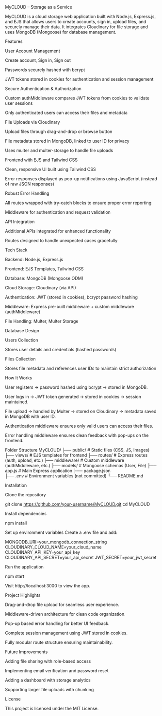 MyCLOUD – Storage as a Service

MyCLOUD is a cloud storage web application built with Node.js, Express.js, and EJS that allows users to create accounts, sign in, upload files, and securely manage their data. It integrates Cloudinary for file storage and uses MongoDB (Mongoose) for database management.

Features

User Account Management

Create account, Sign in, Sign out

Passwords securely hashed with bcrypt

JWT tokens stored in cookies for authentication and session management

Secure Authentication & Authorization

Custom authMiddleware compares JWT tokens from cookies to validate user sessions

Only authenticated users can access their files and metadata

File Uploads via Cloudinary

Upload files through drag-and-drop or browse button

File metadata stored in MongoDB, linked to user ID for privacy

Uses multer and multer-storage to handle file uploads

Frontend with EJS and Tailwind CSS

Clean, responsive UI built using Tailwind CSS

Error responses displayed as pop-up notifications using JavaScript (instead of raw JSON responses)

Robust Error Handling

All routes wrapped with try-catch blocks to ensure proper error reporting

Middleware for authentication and request validation

API Integration

Additional APIs integrated for enhanced functionality

Routes designed to handle unexpected cases gracefully

Tech Stack

Backend: Node.js, Express.js

Frontend: EJS Templates, Tailwind CSS

Database: MongoDB (Mongoose ODM)

Cloud Storage: Cloudinary (via API)

Authentication: JWT (stored in cookies), bcrypt password hashing

Middleware: Express pre-built middleware + custom middleware (authMiddleware)

File Handling: Multer, Multer Storage

Database Design

Users Collection

Stores user details and credentials (hashed passwords)

Files Collection

Stores file metadata and references user IDs to maintain strict authorization

How It Works

User registers → password hashed using bcrypt → stored in MongoDB.

User logs in → JWT token generated → stored in cookies → session maintained.

File upload → handled by Multer → stored on Cloudinary → metadata saved in MongoDB with user ID.

Authentication middleware ensures only valid users can access their files.

Error handling middleware ensures clean feedback with pop-ups on the frontend.

Folder Structure
MyCLOUD/
├── public/            # Static files (CSS, JS, Images)
├── views/             # EJS templates for frontend
├── routes/            # Express routes (auth, upload, etc.)
├── middleware/        # Custom middleware (authMiddleware, etc.)
├── models/            # Mongoose schemas (User, File)
├── app.js             # Main Express application
├── package.json       
├── .env               # Environment variables (not committed)
└── README.md

Installation

Clone the repository

git clone https://github.com/your-username/MyCLOUD.git
cd MyCLOUD


Install dependencies

npm install


Set up environment variables
Create a .env file and add:

MONGODB_URI=your_mongodb_connection_string
CLOUDINARY_CLOUD_NAME=your_cloud_name
CLOUDINARY_API_KEY=your_api_key
CLOUDINARY_API_SECRET=your_api_secret
JWT_SECRET=your_jwt_secret


Run the application

npm start


Visit http://localhost:3000 to view the app.

Project Highlights

Drag-and-drop file upload for seamless user experience.

Middleware-driven architecture for clean code organization.

Pop-up based error handling for better UI feedback.

Complete session management using JWT stored in cookies.

Fully modular route structure ensuring maintainability.

Future Improvements

Adding file sharing with role-based access

Implementing email verification and password reset

Adding a dashboard with storage analytics

Supporting larger file uploads with chunking

License

This project is licensed under the MIT License.
